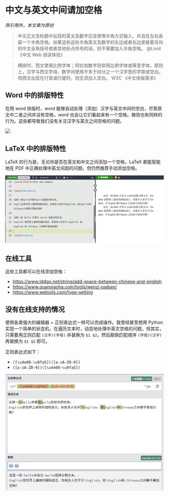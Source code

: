 # 中文与英文中间请加空格

*除引用外，本文章为原创*

> 中文正文及标题中出现的英文及数字应该使用半角方式输入，并且在左右各留一个半角空格。如果这些这些半角英文及数字的左边或者右边紧接着任何的中文全角括号或者其他标点符号的话，则不需要加入半角空格。
> @Livid 《中文 Web 阅读体验》

> 横排时，西文使用比例字体；阿拉伯数字则常用比例字体或等宽字体。原则上，汉字与西文字母、数字间使用不多于四分之一个汉字宽的字距或空白。但西文出现在行首或行尾时，则无须加入空白。
> W3C 《中文排版需求》

## Word 中的排版特性

在用 word 排版时，word 能够自动处理（添加）汉字与英文中间的空白，尽管原文中二者之间并没有空格，word 也会让它们看起来有一个空格。微信也有同样的行为。这些都导致我们没有关注汉字与英文之间空格的问题。

![](https://picx.zhimg.com/80/8692b8b937b008da0a7e836fe6893170_1440w.webp?source=1940ef5c)

## LaTeX 中的排版特性

LaTeX 的行为是，无论你是否在英文和中文之间添加一个空格，LaTeX 都能智能地在 PDF 中正确处理中英文间距的问题。但仍然推荐手动添加空格。

![](spaces.jpg)

## 在线工具

这些工具都可以在线添加空格：

- https://www.lddgo.net/string/add-space-between-chinese-and-english
- https://www.quanxiaoha.com/tools/wenzi-paiban/
- https://www.wetools.com/type-setting

## 没有在线支持的情况

使用各类强大的编辑器 + 正则表达式一样可以完成操作。我曾经甚至想用 Python 实现一个简单的状态机，在遍历文本时，动态地处理中英文空格的问题。但其实，只需要用正则匹配 `(汉字)(字母)` 并替换为 `$1 $2`，然后颠倒匹配顺序 `(字母)(汉字)` 再替换为 `$1 $2` 即可。

正则表达式如下：

- `([\u4e00-\u9fa5])([a-zA-Z0-9])`
- `([a-zA-Z0-9])([\u4e00-\u9fa5])`

![](regex_space.jpg)